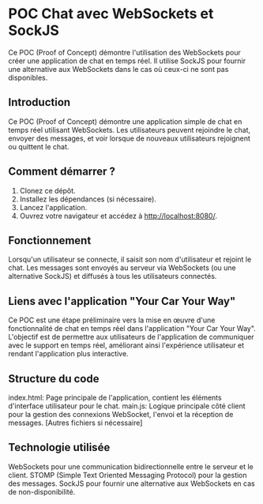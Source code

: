 # POC Chat avec WebSockets et SockJS

Ce POC (Proof of Concept) démontre l'utilisation des WebSockets pour créer une application de chat en temps réel. Il utilise SockJS pour fournir une alternative aux WebSockets dans le cas où ceux-ci ne sont pas disponibles.

## Introduction

Ce POC (Proof of Concept) démontre une application simple de chat en temps réel utilisant WebSockets. Les utilisateurs peuvent rejoindre le chat, envoyer des messages, et voir lorsque de nouveaux utilisateurs rejoignent ou quittent le chat.

## Comment démarrer ?

1. Clonez ce dépôt.
2. Installez les dépendances (si nécessaire).
3. Lancez l'application.
4. Ouvrez votre navigateur et accédez à [http://localhost:8080/](http://localhost:8080/).

## Fonctionnement

Lorsqu'un utilisateur se connecte, il saisit son nom d'utilisateur et rejoint le chat. Les messages sont envoyés au serveur via WebSockets (ou une alternative SockJS) et diffusés à tous les utilisateurs connectés.

## Liens avec l'application "Your Car Your Way"

Ce POC est une étape préliminaire vers la mise en œuvre d'une fonctionnalité de chat en temps réel dans l'application "Your Car Your Way". L'objectif est de permettre aux utilisateurs de l'application de communiquer avec le support en temps réel, améliorant ainsi l'expérience utilisateur et rendant l'application plus interactive.

## Structure du code

index.html: Page principale de l'application, contient les éléments d'interface utilisateur pour le chat.
main.js: Logique principale côté client pour la gestion des connexions WebSocket, l'envoi et la réception de messages.
[Autres fichiers si nécessaire]

## Technologie utilisée

WebSockets pour une communication bidirectionnelle entre le serveur et le client.
STOMP (Simple Text Oriented Messaging Protocol) pour la gestion des messages.
SockJS pour fournir une alternative aux WebSockets en cas de non-disponibilité.
